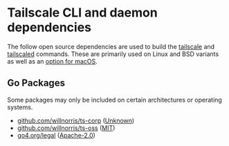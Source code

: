 
# Tailscale CLI and daemon dependencies

The follow open source dependencies are used to build the [tailscale][] and
[tailscaled][] commands. These are primarily used on Linux and BSD variants as
well as an [option for macOS][].

[tailscale]: https://pkg.go.dev/tailscale.com/cmd/tailscale
[tailscaled]: https://pkg.go.dev/tailscale.com/cmd/tailscaled
[option for macOS]: https://tailscale.com/kb/1065/macos-variants/

## Go Packages

Some packages may only be included on certain architectures or operating systems.


 - [github.com/willnorris/ts-corp](https://pkg.go.dev/github.com/willnorris/ts-corp) ([Unknown](Unknown))
 - [github.com/willnorris/ts-oss](https://pkg.go.dev/github.com/willnorris/ts-oss) ([MIT](https://github.com/willnorris/ts-oss/blob/e36712dfd2de/LICENSE))
 - [go4.org/legal](https://pkg.go.dev/go4.org/legal) ([Apache-2.0](https://github.com/go4org/go4/blob/d4a079459e60/LICENSE))
